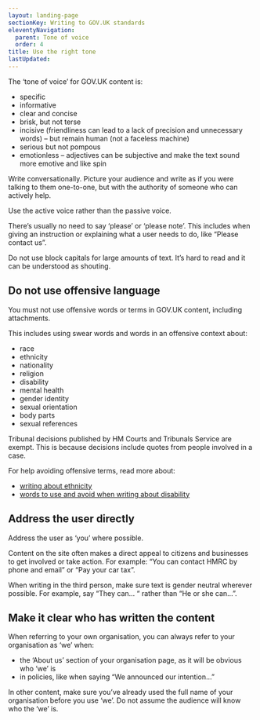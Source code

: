 ```yaml
---
layout: landing-page
sectionKey: Writing to GOV.UK standards
eleventyNavigation:
  parent: Tone of voice
  order: 4
title: Use the right tone
lastUpdated:
---
```

The ‘tone of voice’ for GOV.UK content is:

- specific
- informative
- clear and concise
- brisk, but not terse
- incisive (friendliness can lead to a lack of precision and unnecessary words) – but remain human (not a faceless machine)
- serious but not pompous
- emotionless – adjectives can be subjective and make the text sound more emotive and like spin

Write conversationally. Picture your audience and write as if you were talking to them one-to-one, but with the authority of someone who can actively help.

Use the active voice rather than the passive voice.

There’s usually no need to say ‘please’ or ‘please note’. This includes when giving an instruction or explaining what a user needs to do, like “Please contact us”.

Do not use block capitals for large amounts of text. It’s hard to read and it can be understood as shouting.

## Do not use offensive language

You must not use offensive words or terms in GOV.UK content, including attachments.

This includes using swear words and words in an offensive context about:

- race
- ethnicity
- nationality
- religion
- disability
- mental health
- gender identity
- sexual orientation
- body parts
- sexual references

Tribunal decisions published by HM Courts and Tribunals Service are exempt. This is because decisions include quotes from people involved in a case.

For help avoiding offensive terms, read more about:

- [writing about ethnicity](https://www.ethnicity-facts-figures.service.gov.uk/style-guide/writing-about-ethnicity/)
- [words to use and avoid when writing about disability](https://www.gov.uk/government/publications/inclusive-communication/inclusive-language-words-to-use-and-avoid-when-writing-about-disability)

## Address the user directly

Address the user as ‘you’ where possible. 

Content on the site often makes a direct appeal to citizens and businesses to get involved or take action. For example: “You can contact HMRC by phone and email” or “Pay your car tax”.

When writing in the third person, make sure text is gender neutral wherever possible. For example, say “They can… “ rather than “He or she can…”.

## Make it clear who has written the content

When referring to your own organisation, you can always refer to your organisation as ‘we’ when:

- the ‘About us’ section of your organisation page, as it will be obvious who ‘we’ is
- in policies, like when saying “We announced our intention…”

In other content, make sure you’ve already used the full name of your organisation before you use ‘we’. Do not assume the audience will know who the ‘we’ is.
